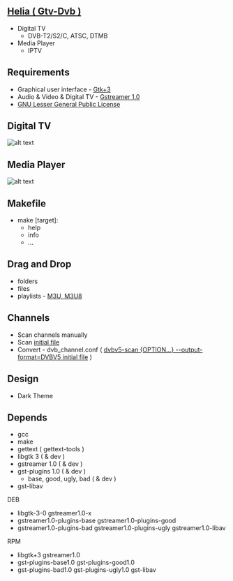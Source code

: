 [Helia ( Gtv-Dvb )](https://github.com/vl-nix/helia)
----------------------------

* Digital TV
  * DVB-T2/S2/C, ATSC, DTMB
* Media Player
  * IPTV


Requirements
------------

* Graphical user interface - [Gtk+3](https://developer.gnome.org/gtk3)
* Audio & Video & Digital TV - [Gstreamer 1.0](https://gstreamer.freedesktop.org)
* [GNU Lesser General Public License](http://www.gnu.org/licenses/lgpl.html)


Digital TV
----------
![alt text](https://static.wixstatic.com/media/650ea5_f6aa02cf376f40588bcca961f6c3ec45~mv2.png)

Media Player
------------
![alt text](https://static.wixstatic.com/media/650ea5_ecca24dc614349d18c89f0c3a0e72c01~mv2.png)


Makefile
--------

* make [target]:
  * help
  * info
  * ...


Drag and Drop
-------------
* folders
* files
* playlists - [M3U, M3U8](https://ru.wikipedia.org/wiki/M3U)


Channels
--------

* Scan channels manually
* Scan [initial file](https://www.linuxtv.org/downloads/dtv-scan-tables)
* Convert - dvb_channel.conf ( [dvbv5-scan {OPTION...} --output-format=DVBV5 initial file](https://www.linuxtv.org/downloads/v4l-utils) )


Design
------

* Dark Theme

Depends
-------

* gcc
* make
* gettext  ( gettext-tools )
* libgtk 3 ( & dev )
* gstreamer 1.0 ( & dev )
* gst-plugins 1.0 ( & dev )
  * base, good, ugly, bad ( & dev )
* gst-libav

DEB
* libgtk-3-0 gstreamer1.0-x
* gstreamer1.0-plugins-base gstreamer1.0-plugins-good
* gstreamer1.0-plugins-bad gstreamer1.0-plugins-ugly gstreamer1.0-libav

RPM
* libgtk+3 gstreamer1.0
* gst-plugins-base1.0 gst-plugins-good1.0
* gst-plugins-bad1.0 gst-plugins-ugly1.0 gst-libav
